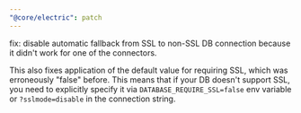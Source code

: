 ```yaml
---
"@core/electric": patch
---
```


fix: disable automatic fallback from SSL to non-SSL DB connection because it didn't work for one of the connectors.

This also fixes application of the default value for requiring SSL, which was erroneously "false" before. This means that if your DB doesn't support SSL, you need to explicitly specify it via `DATABASE_REQUIRE_SSL=false` env variable or `?sslmode=disable` in the connection string.
